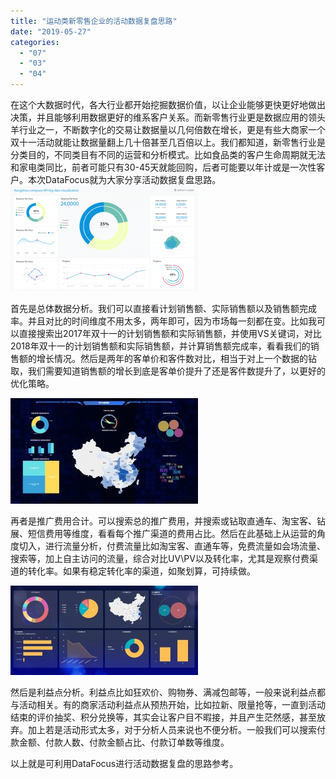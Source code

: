 ```yaml
---
title: "运动类新零售企业的活动数据复盘思路"
date: "2019-05-27"
categories: 
  - "07"
  - "03"
  - "04"
---
```


在这个大数据时代，各大行业都开始挖掘数据价值，以让企业能够更快更好地做出决策，并且能够利用数据更好的维系客户关系。而新零售行业更是数据应用的领头羊行业之一，不断数字化的交易让数据量以几何倍数在增长，更是有些大商家一个双十一活动就能让数据量翻上几十倍甚至几百倍以上。我们都知道，新零售行业是分类目的，不同类目有不同的运营和分析模式。比如食品类的客户生命周期就无法和家电类同比，前者可能只有30-45天就能回购，后者可能要以年计或是一次性客户。本次DataFocus就为大家分享活动数据复盘思路。![](images/daping-300x169.png)

首先是总体数据分析。我们可以直接看计划销售额、实际销售额以及销售额完成率。并且对比的时间维度不用太多，两年即可，因为市场每一刻都在变。比如我可以直接搜索出2017年双十一的计划销售额和实际销售额，并使用VS关键词，对比2018年双十一的计划销售额和实际销售额，并计算销售额完成率，看看我们的销售额的增长情况。然后是两年的客单价和客件数对比，相当于对上一个数据的钻取，我们需要知道销售额的增长到底是客单价提升了还是客件数提升了，以更好的优化策略。

![](images/A839A910-367D-4d98-9DEF-5F27CE99FE46-300x169.jpg)

再者是推广费用合计。可以搜索总的推广费用，并搜索或钻取直通车、淘宝客、钻展、短信费用等维度，看看每个推广渠道的费用占比。然后在此基础上从运营的角度切入，进行流量分析，付费流量比如淘宝客、直通车等，免费流量如会场流量、搜索等，加上自主访问的流量，综合对比UV\\PV以及转化率，尤其是观察付费渠道的转化率。如果有稳定转化率的渠道，如聚划算，可持续做。

![](images/23418129-3BD0-485f-9E55-D5133ED8599B-300x143.jpg)

然后是利益点分析。利益点比如狂欢价、购物券、满减包邮等，一般来说利益点都与活动相关。有的商家活动利益点从预热开始，比如拉新、限量抢等，一直到活动结束的评价抽奖、积分兑换等，其实会让客户目不暇接，并且产生茫然感，甚至放弃。加上若是活动形式太多，对于分析人员来说也不便分析。一般我们可以搜索付款金额、付款人数、付款金额占比、付款订单数等维度。

以上就是可利用DataFocus进行活动数据复盘的思路参考。
